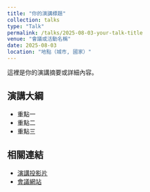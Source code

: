 ```yaml
---
title: "你的演講標題"
collection: talks
type: "Talk"
permalink: /talks/2025-08-03-your-talk-title
venue: "會議或活動名稱"
date: 2025-08-03
location: "地點（城市, 國家）"
---
```


這裡是你的演講摘要或詳細內容。

## 演講大綱
- 重點一
- 重點二
- 重點三

## 相關連結
- [演講投影片](/files/your-slides.pdf)
- [會議網站](https://conference-website.com)